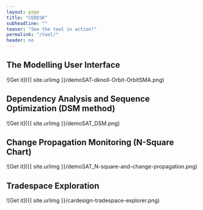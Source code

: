 ```yaml
---
layout: page
title: "CEDESK"
subheadline: ""
teaser: "See the tool in action!"
permalink: "/tool/"
header: no
---
```


## The Modelling User Interface

![Get it]({{ site.urlimg }}/demoSAT-dknoll-Orbit-OrbitSMA.png)

## Dependency Analysis and Sequence Optimization (DSM method)

![Get it]({{ site.urlimg }}/demoSAT_DSM.png)

## Change Propagation Monitoring (N-Square Chart)

![Get it]({{ site.urlimg }}/demoSAT_N-square-and-change-propagation.png)

## Tradespace Exploration

![Get it]({{ site.urlimg }}/cardesign-tradespace-explorer.png)
